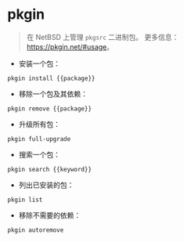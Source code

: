 # pkgin

> 在 NetBSD 上管理 `pkgsrc` 二进制包。
> 更多信息：<https://pkgin.net/#usage>。

- 安装一个包：

`pkgin install {{package}}`

- 移除一个包及其依赖：

`pkgin remove {{package}}`

- 升级所有包：

`pkgin full-upgrade`

- 搜索一个包：

`pkgin search {{keyword}}`

- 列出已安装的包：

`pkgin list`

- 移除不需要的依赖：

`pkgin autoremove`